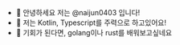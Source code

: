 - 👋 안녕하세요 저는 @naijun0403 입니다!
- 👀 저는 Kotlin, Typescript를 주력으로 하고있어요!
- 🌱 기회가 된다면, golang이나 rust를 배워보고싶네요
